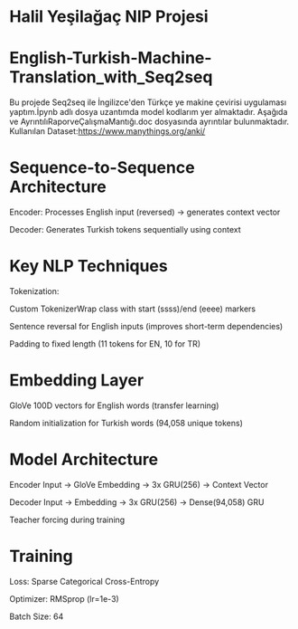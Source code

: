 # Halil Yeşilağaç NlP Projesi
# English-Turkish-Machine-Translation_with_Seq2seq
Bu projede Seq2seq ile İngilizce'den Türkçe ye makine çevirisi uygulaması yaptım.İpynb adlı dosya uzantımda model kodlarım yer almaktadır. Aşağıda ve AyrıntılıRaporveÇalışmaMantığı.doc dosyasında ayrıntılar bulunmaktadır.
Kullanılan Dataset:https://www.manythings.org/anki/


# Sequence-to-Sequence Architecture

Encoder: Processes English input (reversed) → generates context vector

Decoder: Generates Turkish tokens sequentially using context

# Key NLP Techniques

Tokenization:

Custom TokenizerWrap class with start (ssss)/end (eeee) markers

Sentence reversal for English inputs (improves short-term dependencies)

Padding to fixed length (11 tokens for EN, 10 for TR)

 # Embedding Layer

GloVe 100D vectors for English words (transfer learning)

Random initialization for Turkish words (94,058 unique tokens)

# Model Architecture


Encoder
Input → GloVe Embedding → 3x GRU(256) → Context Vector

Decoder
Input → Embedding → 3x GRU(256) → Dense(94,058) 
GRU 

Teacher forcing during training
# Training

Loss: Sparse Categorical Cross-Entropy

Optimizer: RMSprop (lr=1e-3)

Batch Size: 64


